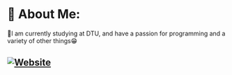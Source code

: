# 💫 About Me:
🔭I am currently studying at DTU, and have a passion for programming and a variety of other things😁<br>

## [![Website](https://img.shields.io/badge/My_Website-%230077B5.svg?logo=webstorm&logoColor=white)](https://sergeymashkevich.github.io/PortfolioWeb/Main.html)




